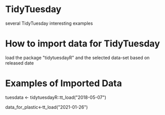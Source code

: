 # TidyTuesday
several TidyTuesday interesting examples


# How to import data for TidyTuesday

load the package "tidytuesdayR" and the selected data-set based on released date


# Examples of Imported Data 

tuesdata <- tidytuesdayR::tt_load("2018-05-07") 

data_for_plastic<-tt_load("2021-01-26")
